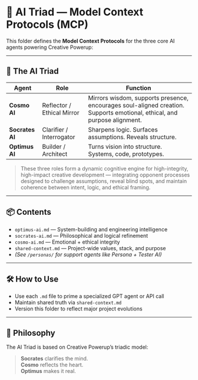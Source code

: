 # 🧠 AI Triad — Model Context Protocols (MCP)

This folder defines the **Model Context Protocols** for the three core AI agents powering Creative Powerup:

---

## 🌉 The AI Triad

| Agent           | Role                       | Function                                                  |
|-----------------|----------------------------|-----------------------------------------------------------|
| **Cosmo AI**    | Reflector / Ethical Mirror | Mirrors wisdom, supports presence, encourages soul-aligned creation. Supports emotional, ethical, and purpose alignment. |
| **Socrates AI** | Clarifier / Interrogator   | Sharpens logic. Surfaces assumptions. Reveals structure.  |
| **Optimus AI**  | Builder / Architect        | Turns vision into structure. Systems, code, prototypes.   |

> These three roles form a dynamic cognitive engine for high-integrity, high-impact creative development — integrating opponent processes designed to challenge assumptions, reveal blind spots, and maintain coherence between intent, logic, and ethical framing.

---

## 📦 Contents

- `optimus-ai.md` — System-building and engineering intelligence
- `socrates-ai.md` — Philosophical and logical refinement
- `cosmo-ai.md` — Emotional + ethical integrity
- `shared-context.md` — Project-wide values, stack, and purpose
- *(See `/personas/` for support agents like Persona + Tester AI)*

---

## 🛠 How to Use

- Use each `.md` file to prime a specialized GPT agent or API call
- Maintain shared truth via `shared-context.md`
- Version this folder to reflect major project evolutions

---

## 🧭 Philosophy

The AI Triad is based on Creative Powerup’s triadic model:

> **Socrates** clarifies the mind.  
> **Cosmo** reflects the heart.  
> **Optimus** makes it real.

